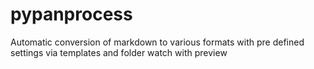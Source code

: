 # pypanprocess
Automatic conversion of markdown to various formats with pre defined settings via templates and folder watch with preview
